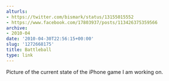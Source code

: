 ```yaml
---
alturls:
- https://twitter.com/bismark/status/13155015552
- https://www.facebook.com/17803937/posts/113426375359566
archive:
- 2010-04
date: '2010-04-30T22:56:15+00:00'
slug: '1272668175'
title: Battleball
type: link
---
```


Picture of the current state of the iPhone game I am working on.


